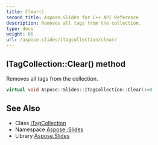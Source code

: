 ```yaml
---
title: Clear()
second_title: Aspose.Slides for C++ API Reference
description: Removes all tags from the collection.
type: docs
weight: 66
url: /aspose.slides/itagcollection/clear/
---
```

## ITagCollection::Clear() method


Removes all tags from the collection.

```cpp
virtual void Aspose::Slides::ITagCollection::Clear()=0
```

## See Also

* Class [ITagCollection](../)
* Namespace [Aspose::Slides](../../)
* Library [Aspose.Slides](../../../)